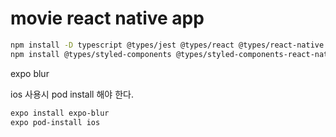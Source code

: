 # movie react native app



```bash
npm install -D typescript @types/jest @types/react @types/react-native @types/react-test-renderer
npm install @types/styled-components @types/styled-components-react-native -D
```


expo blur

ios 사용시 pod install 해야 한다.

```bash
expo install expo-blur
expo pod-install ios
```